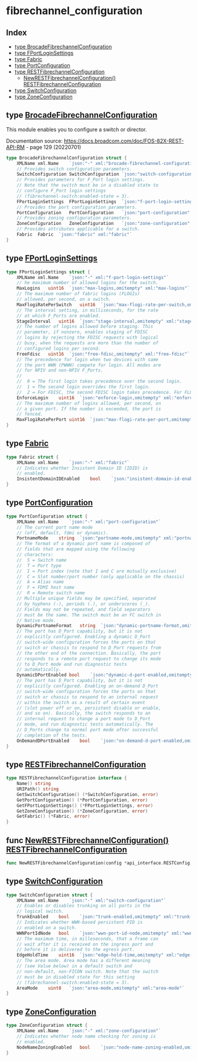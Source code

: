 
# fibrechannel_configuration

## Index

- [type BrocadeFibrechannelConfiguration](#type-brocadefibrechannelconfiguration)
- [type FPortLoginSettings](#type-fportloginsettings)
- [type Fabric](#type-fabric)
- [type PortConfiguration](#type-portconfiguration)
- [type RESTFibrechannelConfiguration](#type-restfibrechannelconfiguration)
  - [NewRESTFibrechannelConfiguration() RESTFibrechannelConfiguration](#func-newrestfibrechannelconfiguration-restfibrechannelconfiguration)
- [type SwitchConfiguration](#type-switchconfiguration)
- [type ZoneConfiguration](#type-zoneconfiguration)


## type [BrocadeFibrechannelConfiguration](<brocadeFibrechannelConfiguration.go#L9>)

This module enables you to configure a switch or
director.

Documentation source: https://docs.broadcom.com/doc/FOS-82X-REST-API-RM - page 129 (20220701)
```go
type BrocadeFibrechannelConfiguration struct {
	XMLName	xml.Name	`json:"-" xml:"brocade-fibrechannel-configuration"`
	// Provides switch configuration parameters.
	SwitchConfiguration	SwitchConfiguration	`json:"switch-configuration" xml:"switch-configuration"`
	// Provides parameters for F_Port login settings.
	// Note that the switch must be in a disabled state to
	// configure F_Port login settings
	// (fibrechannel-switch:enabled-state = 3).
	FPortLoginSettings	FPortLoginSettings	`json:"f-port-login-settings" xml:"f-port-login-settings"`
	// Provides the port configuration parameters.
	PortConfiguration	PortConfiguration	`json:"port-configuration" xml:"port-configuration"`
	// Provides zoning configuration parameters.
	ZoneConfiguration	ZoneConfiguration	`json:"zone-configuration" xml:"zone-configuration"`
	// Provides attributes applicable for a switch.
	Fabric	Fabric	`json:"fabric" xml:"fabric"`
}
```

## type [FPortLoginSettings](<brocadeFibrechannelConfiguration.go#L46>)
```go
type FPortLoginSettings struct {
	XMLName	xml.Name	`json:"-" xml:"f-port-login-settings"`
	// he maximum number of allowed logins for the switch.
	MaxLogins	uint16	`json:"max-logins,omitempty" xml:"max-logins"`
	// The maximum number of fabric logins (FLOGIs)
	// allowed, per second, on a switch.
	MaxFlogiRatePerSwitch	uint16	`json:"max-flogi-rate-per-switch,omitempty" xml:"max-flogi-rate-per-switch"`
	// The interval setting, in milliseconds, for the rate
	// at which F_Ports are enabled.
	StageInterval	uint16	`json:"stage-interval,omitempty" xml:"stage-interval"`
	// The number of logins allowed before staging. This
	// parameter, if nonzero, enables staging of FDISC
	// logins by rejecting the FDISC requests with logical
	// busy, when the requests are more than the number of
	// configured logins per second.
	FreeFdisc	uint16	`json:"free-fdisc,omitempty" xml:"free-fdisc"`
	// The precedence for login when two devices with same
	// the port WWN (PWWN) compete for login. All modes are
	// for NPIV and non-NPIV F_Ports.
	//
	//  0 = The first login takes precedence over the second login.
	//  1 = The second login overrides the first login.
	//  2 = For FDISC, the second FDISC login takes precedence. For FLOGI, the first FLOGI takes precedence.
	EnforceLogin	uint16	`json:"enforce-login,omitempty" xml:"enforce-login"`
	// The maximum number of logins allowed, per second, on
	// a given port. If the number is exceeded, the port is
	// fenced.
	MaxFlogiRatePerPort	uint16	`json:"max-flogi-rate-per-port,omitempty" xml:"max-flogi-rate-per-port"`
}
```

## type [Fabric](<brocadeFibrechannelConfiguration.go#L127>)
```go
type Fabric struct {
	XMLName	xml.Name	`json:"-" xml:"fabric"`
	// Indicates whether Insistent Domain ID (IDID) is
	// enabled.
	InsistentDomainIDEnabled	bool	`json:"insistent-domain-id-enabled,omitempty" xml:"insistent-domain-id-enabled"`
}
```

## type [PortConfiguration](<brocadeFibrechannelConfiguration.go#L76>)
```go
type PortConfiguration struct {
	XMLName	xml.Name	`json:"-" xml:"port-configuration"`
	// The current port name mode
	// (off, default, fdmi or dynamic).
	PortnameMode	string	`json:"portname-mode,omitempty" xml:"portname-mode"`
	// The format of a dynamic port name is composed of
	// fields that are mapped using the following
	// characters:
	//  S = Switch name
	//  T = Port type
	//  I = Port index (note that I and C are mutually exclusive)
	//  C = Slot number/port number (only applicable on the chassis)
	//  A = Alias name
	//  F = FDMI host name
	//  R = Remote switch name
	// Multiple unique fields may be specified, separated
	// by hyphens (-), periods (.), or underscores (_).
	// Fields may not be repeated, and field separators
	// must be the same. The switch must be an FC switch in
	// Native mode.
	DynamicPortnameFormat	string	`json:"dynamic-portname-format,omitempty" xml:"dynamic-portname-format"`
	// The port has D_Port capability, but it is not
	// explicitly configured. Enabling a dynamic D_Port
	// switch-wide configuration forces the ports on that
	// switch or chassis to respond to D_Port requests from
	// the other end of the connection. Basically, the port
	// responds to a remote port request to change its mode
	// to D_Port mode and run diagnostic tests
	// automatically.
	DynamicDPortEnabled	bool	`json:"dynamic-d-port-enabled,omitempty" xml:"dynamic-d-port-enabled"`
	// The port has D_Port capability, but it is not
	// explicitly configured. Enabling an on-demand D_Port
	// switch-wide configuration forces the ports on that
	// switch or chassis to respond to an internal request
	// within the switch as a result of certain event
	// (slot power off or on, persistent disable or enable,
	// and so on). Basically, the switch responds to an
	// internal request to change a port mode to D_Port
	// mode, and run diagnostic tests automatically. The
	// D_Ports change to normal port mode after successful
	// completion of the tests.
	OnDemandDPortEnabled	bool	`json:"on-demand-d-port-enabled,omitempty" xml:"on-demand-d-port-enabled"`
}
```

## type [RESTFibrechannelConfiguration](<methods.go#L9>)
```go
type RESTFibrechannelConfiguration interface {
	Name() string
	URIPath() string
	GetSwitchConfiguration() (*SwitchConfiguration, error)
	GetPortConfiguration() (*PortConfiguration, error)
	GetFPortLoginSettings() (*FPortLoginSettings, error)
	GetZoneConfiguration() (*ZoneConfiguration, error)
	GetFabric() (*Fabric, error)
}
```

## func [NewRESTFibrechannelConfiguration() RESTFibrechannelConfiguration](<methods.go#L36>)

```go
func NewRESTFibrechannelConfiguration(config *api_interface.RESTConfig) RESTFibrechannelConfiguration
```

## type [SwitchConfiguration](<brocadeFibrechannelConfiguration.go#L26>)
```go
type SwitchConfiguration struct {
	XMLName	xml.Name	`json:"-" xml:"switch-configuration"`
	// Enables or disables trunking on all ports in the
	// logical switch.
	TrunkEnabled	bool	`json:"trunk-enabled,omitempty" xml:"trunk-enabled"`
	// Indicates whether WWN-based persistent PID is
	// enabled on a switch.
	WWNPortIdNode	bool	`json:"wwn-port-id-node,omitempty" xml:"wwn-port-id-node"`
	// The maximum time, in milleseconds, that a frame can
	// wait after it is received on the ingress port and
	// before it is delivered to the egress port.
	EdgeHoldTime	uint16	`json:"edge-hold-time,omitempty" xml:"edge-hold-time"`
	// The area mode. Area mode has a different meaning
	// (see Value below) in a default switch and
	// non-default, non-FICON switch. Note that the switch
	// must be in disabled state for this setting
	// (fibrechannel-switch:enabled-state = 3).
	AreaMode	uint8	`json:"area-mode,omitempty" xml:"area-mode"`
}
```

## type [ZoneConfiguration](<brocadeFibrechannelConfiguration.go#L120>)
```go
type ZoneConfiguration struct {
	XMLName	xml.Name	`json:"-" xml:"zone-configuration"`
	// Indicates whether node name checking for zoning is
	// enabled.
	NodeNameZoningEnabled	bool	`json:"node-name-zoning-enabled,omitempty" xml:"node-name-zoning-enabled"`
}
```

